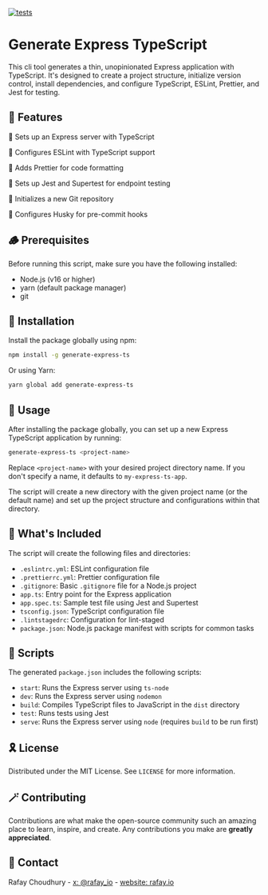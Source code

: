 [![tests](https://github.com/rafay826/generate-express-ts/actions/workflows/run_tests.yml/badge.svg)](https://github.com/rafay826/generate-express-ts/actions/workflows/run_tests.yml)

# Generate Express TypeScript

This cli tool generates a thin, unopinionated Express application with TypeScript. It's designed to 
create a project structure, initialize version control, install dependencies, and configure TypeScript, ESLint, Prettier, and Jest for testing.

## 🍇 Features

🍦 Sets up an Express server with TypeScript

🍦 Configures ESLint with TypeScript support

🍦 Adds Prettier for code formatting

🍦 Sets up Jest and Supertest for endpoint testing

🍦 Initializes a new Git repository

🍦 Configures Husky for pre-commit hooks


## 🪵 Prerequisites

Before running this script, make sure you have the following installed:
- Node.js (v16 or higher)
- yarn (default package manager)
- git


## 🏰 Installation

Install the package globally using npm:

```bash
npm install -g generate-express-ts
```

Or using Yarn:

```bash
yarn global add generate-express-ts
```

## 🚂 Usage

After installing the package globally, you can set up a new Express TypeScript application by running:

```bash
generate-express-ts <project-name>
```

Replace `<project-name>` with your desired project directory name. If you don't specify a name, it defaults to `my-express-ts-app`.

The script will create a new directory with the given project name (or the default name) and set up the project structure and configurations within that directory.

## 🧳 What's Included

The script will create the following files and directories:

- `.eslintrc.yml`: ESLint configuration file
- `.prettierrc.yml`: Prettier configuration file
- `.gitignore`: Basic `.gitignore` file for a Node.js project
- `app.ts`: Entry point for the Express application
- `app.spec.ts`: Sample test file using Jest and Supertest
- `tsconfig.json`: TypeScript configuration file
- `.lintstagedrc`: Configuration for lint-staged
- `package.json`: Node.js package manifest with scripts for common tasks

## 🧸 Scripts

The generated `package.json` includes the following scripts:

- `start`: Runs the Express server using `ts-node`
- `dev`: Runs the Express server using `nodemon`
- `build`: Compiles TypeScript files to JavaScript in the `dist` directory
- `test`: Runs tests using Jest
- `serve`: Runs the Express server using `node` (requires `build` to be run first)

## 🎗️ License

Distributed under the MIT License. See `LICENSE` for more information.

## 🪄 Contributing

Contributions are what make the open-source community such an amazing place to learn, inspire, and create. Any contributions you make are **greatly appreciated**.

## 📱 Contact

Rafay Choudhury - [x: @rafay_io](https://twitter.com/rafay_io) - [website: rafay.io](https://rafay.io)
